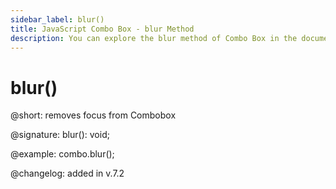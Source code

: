 ```yaml
---
sidebar_label: blur()
title: JavaScript Combo Box - blur Method 
description: You can explore the blur method of Combo Box in the documentation of the DHTMLX JavaScript UI library. Browse developer guides and API reference, try out code examples and live demos, and download a free 30-day evaluation version of DHTMLX Suite.
---
```


# blur()

@short: removes focus from Combobox

@signature: blur(): void;

@example: combo.blur();

@changelog: added in v.7.2
